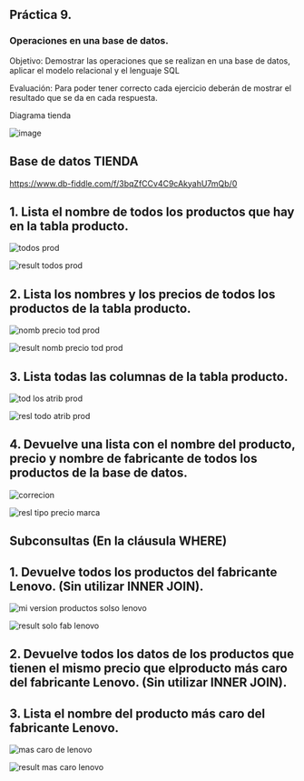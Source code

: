 ## Práctica 9.
### Operaciones en una base de datos.
Objetivo: Demostrar las operaciones que se realizan en una base de datos, aplicar el modelo relacional y el lenguaje SQL

Evaluación: Para poder tener correcto cada ejercicio deberán de mostrar el resultado que se da en cada respuesta.


Diagrama tienda 

![image](https://user-images.githubusercontent.com/104279978/173166903-0b4b13af-edc1-4a39-863a-2d04ed936761.png)


## Base de datos TIENDA 
https://www.db-fiddle.com/f/3bqZfCCv4C9cAkyahU7mQb/0


## 1. Lista el nombre de todos los productos que hay en la tabla producto.


![todos prod ](https://user-images.githubusercontent.com/104279978/173167190-fb743e81-975d-4eb5-a1a4-680f0b8c2203.png)


![result todos prod](https://user-images.githubusercontent.com/104279978/173167194-b1f49367-0a5c-4ca1-893b-00d1af90b9f3.png)




## 2. Lista los nombres y los precios de todos los productos de la tabla producto.


![nomb precio tod prod](https://user-images.githubusercontent.com/104279978/173167278-fd7961e4-8ab4-444c-b944-5a34af376bbe.png)


![result nomb precio tod prod](https://user-images.githubusercontent.com/104279978/173167281-bf5495c0-1c83-4f7c-a8a4-9b6378b82da0.png)



## 3. Lista todas las columnas de la tabla producto.


![tod los atrib prod](https://user-images.githubusercontent.com/104279978/173167438-a6f133a5-5381-4908-8db5-55ebffdfc89e.png)


![resl todo atrib prod ](https://user-images.githubusercontent.com/104279978/173167453-30e8ce13-f36a-4378-9fcb-12f90d539b3e.png)



## 4. Devuelve una lista con el nombre del producto, precio y nombre de fabricante de todos los productos de la base de datos.


![correcion ](https://user-images.githubusercontent.com/104279978/173168835-3f3c4e31-77fc-4246-8e5e-23e0a4680289.png)



![resl tipo precio marca](https://user-images.githubusercontent.com/104279978/173168202-02c7de01-710a-4851-9440-4a74883ca3fd.png)



## Subconsultas (En la cláusula WHERE)
## 1. Devuelve todos los productos del fabricante Lenovo. (Sin utilizar INNER JOIN).

![mi version productos solso lenovo](https://user-images.githubusercontent.com/104279978/173168700-516a29cd-e8cd-4854-9a95-9aa9ce23369e.png)


![result solo fab lenovo ](https://user-images.githubusercontent.com/104279978/173168702-3a0481bd-6aaa-4e09-9913-02741395bfe5.png)





## 2. Devuelve todos los datos de los productos que tienen el mismo precio que elproducto más caro del fabricante Lenovo. (Sin utilizar INNER JOIN).







## 3. Lista el nombre del producto más caro del fabricante Lenovo.

![mas caro de lenovo](https://user-images.githubusercontent.com/104279978/173169277-3ea921bc-c5b3-41eb-a047-5f29f0460d27.png)


![result mas caro lenovo](https://user-images.githubusercontent.com/104279978/173169290-f5c7d7f7-076e-4bce-8af0-28979e8edb28.png)



